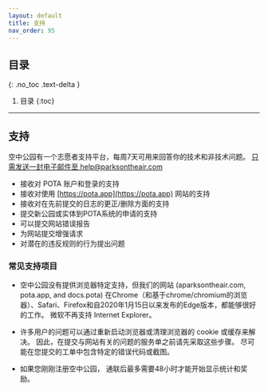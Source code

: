```yaml
---
layout: default
title: 支持
nav_order: 95
---
```


## 目录
{: .no_toc .text-delta }

1. 目录
{:toc}

---

## 支持
空中公园有一个志愿者支持平台，每周7天可用来回答你的技术和非技术问题。 [只需发送一封电子邮件至 help@parksontheair.com](mailto:help@parksontheair.com)

* 接收对 POTA 账户和登录的支持
* 接收对使用 [https://pota.app](https://pota.app) 网站的支持
* 接收对在先前提交的日志的更正/删除方面的支持
* 提交新公园或实体到POTA系统的申请的支持
* 可以提交网站错误报告
* 为网站提交增强请求
* 对潜在的违反规则的行为提出问题

### 常见支持项目
* 空中公园没有提供浏览器特定支持，但我们的网站 (aparksontheair.com, pota.app, and docs.pota) 在Chrome（和基于chrome/chromium的浏览器）、Safari、Firefox和自2020年1月15日以来发布的Edge版本，都能够很好的工作。 微软不再支持 Internet Explorer。

* 许多用户的问题可以通过重新启动浏览器或清理浏览器的 cookie 或缓存来解决。 因此，在提交与网站有关的问题的服务单之前请先采取这些步骤。 尽可能在您提交的工单中包含特定的错误代码或截图。

* 如果您刚刚注册空中公园， 通联后最多需要48小时才能开始显示统计和奖励。

